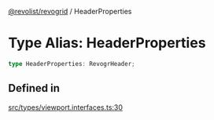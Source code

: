 [@revolist/revogrid](README.md) / HeaderProperties

# Type Alias: HeaderProperties

```ts
type HeaderProperties: RevogrHeader;
```

## Defined in

[src/types/viewport.interfaces.ts:30](https://github.com/revolist/revogrid/blob/0b52000f7477669f9da5b2b768b7ac1b608db9f9/src/types/viewport.interfaces.ts#L30)
